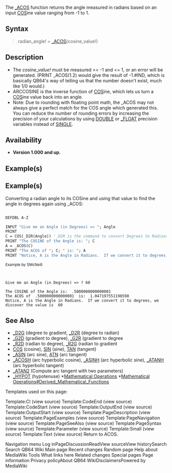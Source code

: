 The [_ACOS](_ACOS) function returns the angle measured in radians based on an input [COS](COS)ine value ranging from -1 to 1.


## Syntax

>  radian_angle! = [_ACOS](_ACOS)(cosine_value!)

## Description

* The *cosine_value!* must be measured >= -1 and <= 1, or an error will be generated.  (PRINT _ACOS(1.2) would give the result of -1.#IND, which is basically QB64's way of telling us that the number doesn't exist, much like 1/0 would.) 
* ARCCOSINE is the inverse function of [COS](COS)ine, which lets us turn a [COS](COS)ine value back into an angle.
* Note: Due to rounding with floating point math, the _ACOS may not always give a perfect match for the COS angle which generated this.  You can reduce the number of rounding errors by increasing the precision of your calculations by using [DOUBLE](DOUBLE) or [_FLOAT](_FLOAT) precision variables instead of [SINGLE](SINGLE).


## Availability

* **Version 1.000 and up.**


## Example(s)

## Example(s)
 Converting a radian angle to its COSine and using that value to find the angle in degrees again using _ACOS:

```vb

DEFDBL A-Z

INPUT "Give me an Angle (in Degrees) => "; Angle
PRINT
C = COS(_D2R(Angle)) '_D2R is the command to convert Degrees to Radians, which is what COS expects
PRINT "The COSINE of the Angle is: "; C
A = _ACOS(C)
PRINT "The ACOS of "; C; " is: "; A
PRINT "Notice, A is the Angle in Radians.  If we convert it to degrees, the value is "; _R2D(A) 

```
<sub>Example by SMcNeill</sub>

```text


Give me an Angle (in Degrees) => ? 60

The COSINE of the Angle is:  .5000000000000001
The ACOS of  .5000000000000001  is:  1.047197551196598
Notice, A is the Angle in Radians.  If we convert it to degrees, we discover the value is  60

```



## See Also

* [_D2G](_D2G) (degree to gradient, [_D2R](_D2R) (degree to radian)
* [_G2D](_G2D) (gradient to degree), [_G2R](_G2R) (gradient to degree
* [_R2D](_R2D) (radian to degree), [_R2G](_R2G) (radian to gradient
* [COS](COS) (cosine), [SIN](SIN) (sine), [TAN](TAN) (tangent)
* [_ASIN](_ASIN) (arc sine), [ATN](ATN) (arc tangent)
* [_ACOSH](_ACOSH) (arc hyperbolic  cosine), [_ASINH](_ASINH) (arc hyperbolic  sine), [_ATANH](_ATANH) (arc hyperbolic  tangent)
* [_ATAN2](_ATAN2) (Compute arc tangent with two parameters)
* [_HYPOT](_HYPOT) (hypotenuse)
*[Mathematical Operations](Mathematical-Operations)
*[Mathematical Operations#Derived_Mathematical_Functions](Mathematical-Operations#Derived_Mathematical_Functions)




Templates used on this page:

Template:Cl (view source)
Template:CodeEnd (view source)
Template:CodeStart (view source)
Template:OutputEnd (view source)
Template:OutputStart (view source)
Template:PageDescription (view source)
Template:PageExamples (view source)
Template:PageNavigation (view source)
Template:PageSeeAlso (view source)
Template:PageSyntax (view source)
Template:Parameter (view source)
Template:Small (view source)
Template:Text (view source)
Return to ACOS.

Navigation menu
Log inPageDiscussionReadView sourceView historySearch
Search QB64 Wiki
Main page
Recent changes
Random page
Help about MediaWiki
Tools
What links here
Related changes
Special pages
Page information
Privacy policyAbout QB64 WikiDisclaimersPowered by MediaWiki

